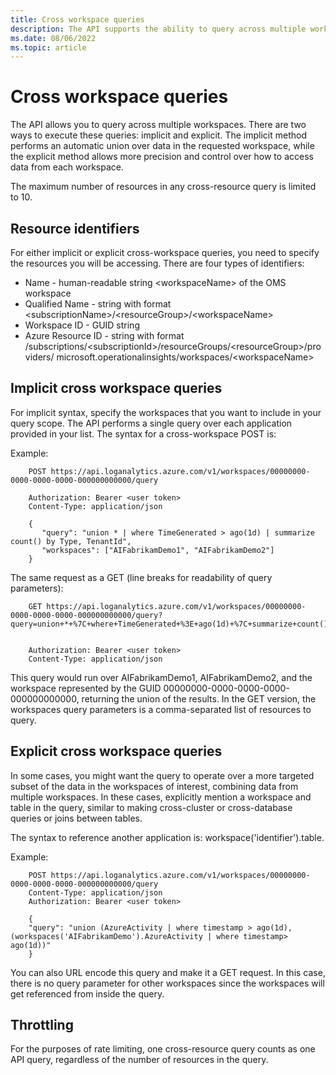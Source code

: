 ```yaml
---
title: Cross workspace queries
description: The API supports the ability to query across multiple workspaces.
ms.date: 08/06/2022
ms.topic: article
---
```

# Cross workspace queries

The API allows you to query across multiple workspaces. There are two ways to execute these queries: implicit and explicit. The implicit method performs an automatic union over data in the requested workspace, while the explicit method allows more precision and control over how to access data from each workspace.

The maximum number of resources in any cross-resource query is limited to 10.

## Resource identifiers

For either implicit or explicit cross-workspace queries, you need to specify the resources you will be accessing. There are four types of identifiers:

 - Name - human-readable string \<workspaceName\> of the OMS workspace
 - Qualified Name - string with format \<subscriptionName\>/\<resourceGroup\>/\<workspaceName\>
 - Workspace ID - GUID string
 - Azure Resource ID - string with format /subscriptions/\<subscriptionId\>/resourceGroups/\<resourceGroup\>/providers/  microsoft.operationalinsights/workspaces/\<workspaceName\>

## Implicit cross workspace queries

For implicit syntax, specify the workspaces that you want to include in your query scope. The API performs a single query over each application provided in your list. The syntax for a cross-workspace POST is:

Example:

```
    POST https://api.loganalytics.azure.com/v1/workspaces/00000000-0000-0000-0000-000000000000/query
    
    Authorization: Bearer <user token>
    Content-Type: application/json
    
    {
       "query": "union * | where TimeGenerated > ago(1d) | summarize count() by Type, TenantId",
       "workspaces": ["AIFabrikamDemo1", "AIFabrikamDemo2"]
    }
```

The same request as a GET (line breaks for readability of query parameters):

```
    GET https://api.loganalytics.azure.com/v1/workspaces/00000000-0000-0000-0000-000000000000/query?query=union+*+%7C+where+TimeGenerated+%3E+ago(1d)+%7C+summarize+count()+by+Type%2C+TenantId&workspaces=AIFabrikamDemo1%2CAIFabrikamDemo2
    
    
    Authorization: Bearer <user token>
    Content-Type: application/json
```

This query would run over AIFabrikamDemo1, AIFabrikamDemo2, and the workspace represented by the GUID 00000000-0000-0000-0000-000000000000, returning the union of the results. In the GET version, the workspaces query parameters is a comma-separated list of resources to query.

## Explicit cross workspace queries

In some cases, you might want the query to operate over a more targeted subset of the data in the workspaces of interest, combining data from multiple workspaces. In these cases, explicitly mention a workspace and table in the query, similar to making cross-cluster or cross-database queries or joins between tables.

The syntax to reference another application is: workspace('identifier').table.

Example:

```
    POST https://api.loganalytics.azure.com/v1/workspaces/00000000-0000-0000-0000-000000000000/query
    Content-Type: application/json
    Authorization: Bearer <user token>
    
    {
    "query": "union (AzureActivity | where timestamp > ago(1d), (workspaces('AIFabrikamDemo').AzureActivity | where timestamp> ago(1d))"
    }
```

You can also URL encode this query and make it a GET request. In this case, there is no query parameter for other workspaces since the workspaces will get referenced from inside the query.

## Throttling

For the purposes of rate limiting, one cross-resource query counts as one API query, regardless of the number of resources in the query.
